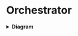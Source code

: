 # Orchestrator

<details>
  <summary><strong>Diagram</strong></summary>

### Outbox-Flow
![outbox Diagram](./docs/[flow]outbox.png)

</details>